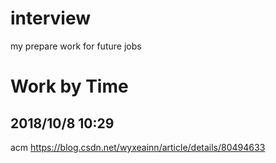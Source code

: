 # interview
my prepare work for  future jobs 

# Work by Time
## 2018/10/8 10:29

acm
https://blog.csdn.net/wyxeainn/article/details/80494633
